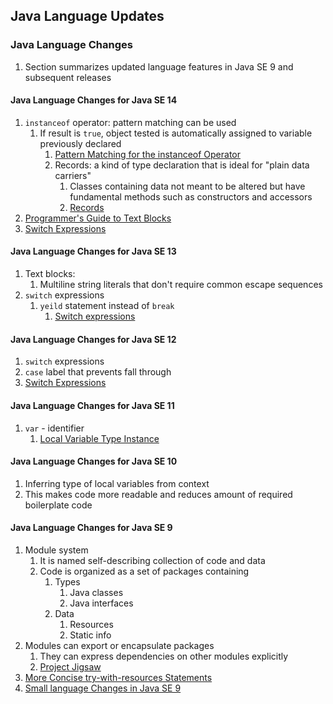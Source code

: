 ## Java Language Updates ##
### Java Language Changes ###
1. Section summarizes updated language features in Java SE 9 and subsequent releases

#### Java Language Changes for Java SE 14 ####
1. `instanceof` operator: pattern matching can be used
	1. If result is `true`, object tested is automatically assigned to variable previously declared
		1. [Pattern Matching for the instanceof Operator](https://docs.oracle.com/en/java/javase/14/language/pattern-matching-instanceof-operator.html#GUID-843060B5-240C-4F47-A7B0-95C42E5B08A7)
		2. Records: a kind of type declaration that is ideal for "plain data carriers"
			1. Classes containing data not meant to be altered but have fundamental methods such as constructors and accessors
			2. [Records](https://docs.oracle.com/en/java/javase/14/language/records.html#GUID-6699E26F-4A9B-4393-A08B-1E47D4B2D263)
2. [Programmer's Guide to Text Blocks](http://www.oracle.com/pls/topic/lookup?ctx=javase14&id=text_blocks)
3. [Switch Expressions](https://docs.oracle.com/en/java/javase/14/language/switch-expressions.html#GUID-BA4F63E3-4823-43C6-A5F3-BAA4A2EF3ADC)

#### Java Language Changes for Java SE 13 ####
1. Text blocks:
	1. Multiline string literals that don't require common escape sequences
2. `switch` expressions
	1. `yeild` statement instead of `break`
		1. [Switch expressions](http://www.oracle.com/pls/topic/lookup?ctx=javase13&id=JSLAN-GUID-BA4F63E3-4823-43C6-A5F3-BAA4A2EF3ADC#GUID-BA4F63E3-4823-43C6-A5F3-BAA4A2EF3ADC)

#### Java Language Changes for Java SE 12 ####
1. `switch` expressions
2. `case` label that prevents fall through
3. [Switch Expressions](http://www.oracle.com/pls/topic/lookup?ctx=javase12&id=JSLAN-GUID-BA4F63E3-4823-43C6-A5F3-BAA4A2EF3ADC)

#### Java Language Changes for Java SE 11 ####
1. `var` - identifier
	1. [Local Variable Type Instance](https://docs.oracle.com/en/java/javase/14/language/local-variable-type-inference.html#GUID-D2C58FE6-1065-4B50-9326-57DD8EC358AC)

#### Java Language Changes for Java SE 10 ####
1. Inferring type of local variables from context
2. This makes code more readable and reduces amount of required boilerplate code

#### Java Language Changes for Java SE 9 ####
1. Module system
	1. It is named self-describing collection of code and data
	2. Code is organized as a set of packages containing
		1. Types
			1. Java classes
			2. Java interfaces
		2. Data
			1. Resources
			2. Static info
2. Modules can export or encapsulate packages
	1. They can express dependencies on other modules explicitly
	2. [Project Jigsaw](http://openjdk.java.net/projects/jigsaw/)
3. [More Concise try-with-resources Statements](https://docs.oracle.com/en/java/javase/14/language/try-resources.html#GUID-A920DB06-0FD1-4F9C-8A9A-15FC979D5DA3)
4. [Small language Changes in Java SE 9](https://docs.oracle.com/en/java/javase/14/language/small-language-changes.html#GUID-16A5183A-DC0D-4A96-B9D8-AAC9671222DD)
